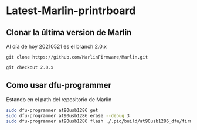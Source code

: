 # Latest-Marlin-printrboard

## Clonar la última version de Marlin

Al día de hoy 20210521 es el branch 2.0.x

```
git clone https://github.com/MarlinFirmware/Marlin.git
```

```
git checkout 2.0.x
```

## Como usar dfu-programmer

Estando en el path del repositorio de Marlin

``` bash
sudo dfu-programmer at90usb1286 get
sudo dfu-programmer at90usb1286 erase --debug 3
sudo dfu-programmer at90usb1286 flash ./.pio/build/at90usb1286_dfu/firmware.hex --debug 3
```
